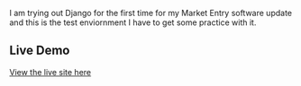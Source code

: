 I am trying out Django for the first time for my Market Entry software update and this is the test enviornment I have to get some practice with it.

## Live Demo
[View the live site here](https://your-app-name.onrender.com)
